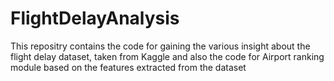 # FlightDelayAnalysis
This repositry contains the code for gaining the various insight about the flight delay dataset, taken from Kaggle and also the code for Airport ranking module based on the features extracted from the dataset
